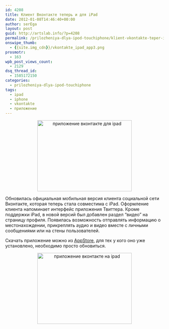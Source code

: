 ```yaml
---
id: 4208
title: Клиент Вконтакте теперь и для iPad
date: 2012-01-08T14:46:40+00:00
author: serEga
layout: post
guid: http://artslab.info/?p=4208
permalink: /prilozheniya-dlya-ipod-touchiphone/klient-vkontakte-teper-i-dlya-ipad/
onswipe_thumb:
  - {{site.img_cdn}}/vkontakte_ipad_app3.png
prosmotr:
  - 163
wpb_post_views_count:
  - 2129
dsq_thread_id:
  - 1585172150
categories:
  - prilozheniya-dlya-ipod-touchiphone
tags:
  - ipad
  - iphone
  - vkontakte
  - приложение
---
```

<center>
  <a href="{{site.img_cdn}}/vkontakte_ipad_app3.png"><img src="{{site.img_cdn}}/vkontakte_ipad_app3-300x225.png" alt="приложение вконтакте для ipad" title="vkontakte_ipad_app3" width="300" height="225" class="alignnone size-medium wp-image-4212" /></a>
</center>

Обновилась официальная мобильная версия клиента социальной сети Вконтакте, которая теперь стала совместима с iPad. Оформление клиента напоминает интерфейс приложения Твиттера. Кроме поддержки iPad, в новой версий был добавлен раздел &#8220;видео&#8221; на страницу профиля. Появилась возможность отправлять информацию о местонахождении, прикреплять аудио и видео вместе с личными сообщениями или на стены пользователей.

Скачать приложение можно из [AppStore](http://itunes.apple.com/ru/app/vkontakte/id427948430?mt=8), для тех у кого оно уже установлено, необходимо просто обновиться.

<center>
  <a href="{{site.img_cdn}}/vkontakte_ipad_app.png"><img src="{{site.img_cdn}}/vkontakte_ipad_app-300x225.png" alt="приложение вконтакте на ipad" title="vkontakte_ipad_app" width="300" height="225" class="alignnone size-medium wp-image-4214" srcset="{{site.img_cdn}}/vkontakte_ipad_app-300x225.png 300w, {{site.img_cdn}}/vkontakte_ipad_app.png 1024w" sizes="(max-width: 300px) 100vw, 300px" /></a>
</center></center>
